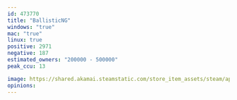 ```yaml
---
id: 473770
title: "BallisticNG"
windows: "true"
mac: "true"
linux: true
positive: 2971
negative: 187
estimated_owners: "200000 - 500000"
peak_ccu: 13

image: https://shared.akamai.steamstatic.com/store_item_assets/steam/apps/473770/header.jpg?t=1724975798
opinions:
---
```

